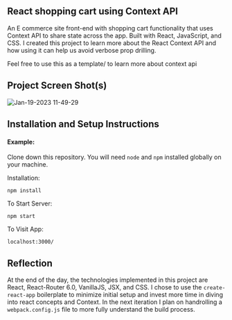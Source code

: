 ## React shopping cart using Context API

An E commerce site front-end with shopping cart functionality that uses Context API to share state across the app. Built with React, JavaScript, and CSS. I created this project to learn more about the React Context API and how using it can help us avoid verbose prop drilling.

Feel free to use this as a template/ to learn more about context api

## Project Screen Shot(s)

![Jan-19-2023 11-49-29](https://user-images.githubusercontent.com/26800385/213545609-14c7b661-43a2-433d-a1cd-f8995a545215.gif)

## Installation and Setup Instructions

#### Example:  

Clone down this repository. You will need `node` and `npm` installed globally on your machine.  

Installation:

`npm install`  

To Start Server:

`npm start`  

To Visit App:

`localhost:3000/`  

## Reflection

At the end of the day, the technologies implemented in this project are React, React-Router 6.0, VanillaJS, JSX, and CSS. I chose to use the `create-react-app` boilerplate to minimize initial setup and invest more time in diving into react concepts and Context. In the next iteration I plan on handrolling a `webpack.config.js` file to more fully understand the build process.
